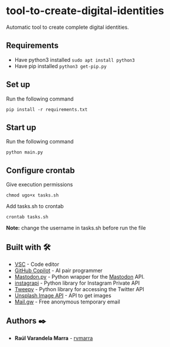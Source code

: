 # tool-to-create-digital-identities
Automatic tool to create complete digital identities.

## Requirements

- Have python3 installed ```sudo apt install python3```
- Have pip installed     ```python3 get-pip.py```

## Set up

Run the following command

```
pip install -r requirements.txt
```

## Start up

Run the following command

```
python main.py
```

## Configure crontab

Give execution permissions

```
chmod ugo+x tasks.sh
```

Add tasks.sh to crontab

```
crontab tasks.sh
```

**Note:** change the username in tasks.sh before run the file

## Built with :hammer_and_wrench:

- [VSC](https://code.visualstudio.com/) - Code editor
- [GitHub Copilot](https://github.com/features/copilot) -  AI pair programmer
- [Mastodon.py](https://github.com/halcy/Mastodon.py) - Python wrapper for the [Mastodon](https://github.com/tootsuite/mastodon/) API.
- [instagrapi](https://github.com/adw0rd/instagrapi) - Python library for Instagram Private API
- [Tweepy](https://www.tweepy.org/) - Python library for accessing the Twitter API
- [Unsplash Image API](https://unsplash.com/developers) - API to get images
- [Mail.gw](https://docs.mail.gw/) - Free anonymous temporary email

## Authors :black_nib:


* **Raúl Varandela Marra** -  [rvmarra](https://github.com/rvmarra)
